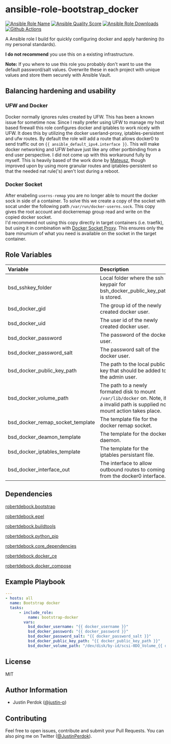 # ansible-role-bootstrap_docker

[![Ansible Role Name](https://img.shields.io/ansible/role/51176?label=Role%20Name&logo=ansible&style=flat-square)](https://galaxy.ansible.com/justin_p/bootstrap_docker)
[![Ansible Quality Score](https://img.shields.io/ansible/quality/51176?label=Ansible%20Quality%20Score&logo=ansible&style=flat-square)](https://galaxy.ansible.com/justin_p/bootstrap_docker)
[![Ansible Role Downloads](https://img.shields.io/ansible/role/d/51176?label=Ansible%20Role%20Downloads&logo=ansible&style=flat-square)](https://galaxy.ansible.com/justin_p/bootstrap_docker)
[![Github Actions](https://img.shields.io/github/workflow/status/justin-p/ansible-role-bootstrap-docker/CI?label=Github%20Actions&logo=github&style=flat-square)](https://github.com/justin-p/ansible-role-bootstrap-docker/actions)

A Ansible role I build for quickly configuring docker and apply hardening (to my personal standards). 

**I do not recommend** you use this on a existing infrastructure.

**Note:** If you where to use this role you probably don't want to use the default password/salt values. Overwrite these in each project with unique values and store them securely with Ansible Vault.

## Balancing hardening and usability

### UFW and Docker

Docker normally ignores rules created by UFW. This has been a known issue for sometime now. Since I really prefer using UFW to manage my host based firewall this role configures docker and iptables to work nicely with UFW. It does this by utilizing the docker userland-proxy, iptables-persistent and ufw routes. By default the role will add a route that allows docker0 to send traffic out on `{{ ansible_default_ipv4.interface }}`. This will make docker networking and UFW behave just like any other portbinding from a end user perspective. I did not come up with this workaround fully by myself. This is heavily based of the work done by [Mateusz](https://www.mkubaczyk.com/2017/09/05/force-docker-not-bypass-ufw-rules-ubuntu-16-04/), though improved upon by using more granular routes and iptables-persistent so that the needed nat rule('s) aren't lost during a reboot.

### Docker Socket

After enabeling `userns-remap` you are no longer able to mount the docker sock in side of a container. To solve this we create a copy of the socket with socat under the following path `/var/run/docker-userns.sock`. This copy gives the root account and dockerremap group read and write on the copied docker socket.  
I'd recommend not using this copy directly in target containers (i.e. traefik), but using it in combination with [Docker Socket Proxy](https://github.com/Tecnativa/docker-socket-proxy). This ensures only the bare minumium of what you need is available on the socket in the target container.

## Role Variables

| Variable                         | Description                                                                                                                       | Default value                                          |
| :------------------------------- | :-------------------------------------------------------------------------------------------------------------------------------- | :----------------------------------------------------- |
| bsd_sshkey_folder                | Local folder where the ssh keypair for bsh_docker_public_key_path is stored.                                                      | ~/.ssh                                                 |
| bsd_docker_gid                   | The group id of the newly created docker user.                                                                                    | 1337                                                   |
| bsd_docker_uid                   | The user id of the newly created docker user.                                                                                     | 1337                                                   |
| bsd_docker_password              | The password of the docker user.                                                                                                  | 123c2b9e024723391cf60279c5eb84e4!                      |
| bsd_docker_password_salt         | The password salt of the docker user.                                                                                             | f92dbbf8d7f268ba                        |
| bsd_docker_public_key_path       | The path to the local public key that should be added to the admin user.                                                          | {{ bsd_sshkey_folder }}/id_rsa.pub                     |
| bsd_docker_volume_path           | The path to a newly formated disk to mount `/var/lib/docker` on. Note, if a invalid path is supplied no mount action takes place. | /dev/disk/by-id/scsi-0DO_Volume_volume                 |
| bsd_docker_remap_socket_template | The template file for the docker remap socket.                                                                                    | {{ role_path }}/templates/dockerremapsocket.service.j2 |
| bsd_docker_deamon_template       | The template for the docker daemon.                                                                                               | {{ role_path }}/templates/daemon.json.j2               |
| bsd_docker_iptables_template     | The template for the iptables persistant file.                                                                                    | {{ role_path }}/templates/rules.v4.j2                  |
| bsd_docker_interface_out         | The interface to allow outbound routes to coming from the docker0 interface.                                                      | {{ ansible_default_ipv4.interface }}                   |

## Dependencies

[robertdebock.bootstrap](https://github.com/robertdebock/ansible-role-bootstrap)

[robertdebock.epel](https://github.com/robertdebock/ansible-role-epel)

[robertdebock.buildtools](https://github.com/robertdebock/ansible-role-buildtools)

[robertdebock.python_pip](https://github.com/robertdebock/ansible-role-python_pip)

[robertdebock.core_dependencies](https://github.com/robertdebock/ansible-role-core_dependencies)

[robertdebock.docker_ce](https://github.com/robertdebock/ansible-role-docker_ce)

[robertdebock.docker_compose](https://github.com/robertdebock/ansible-role-docker_compose)

## Example Playbook

```yaml
---
- hosts: all
  name: Bootstrap docker
  tasks:
      - include_role:
          name: bootstrap-docker
        vars:
          bsd_docker_username: "{{ docker_username }}"
          bsd_docker_password: "{{ docker_password }}"
          bsd_docker_password_salt: "{{ docker_password_salt }}"
          bsd_docker_public_key_path: "{{ docker_public_key_path }}"
          bsd_docker_volume_path: "/dev/disk/by-id/scsi-0DO_Volume_{{ do_docker_volume_name }}"
```

## License

MIT

## Author Information

- Justin Perdok ([@justin-p](https://github.com/justin-p/))

## Contributing

Feel free to open issues, contribute and submit your Pull Requests. You can also ping me on Twitter ([@JustinPerdok](https://twitter.com/JustinPerdok)).
